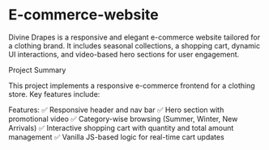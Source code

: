 # E-commerce-website
Divine Drapes is a responsive and elegant e-commerce website tailored for a clothing brand. It includes seasonal collections, a shopping cart, dynamic UI interactions, and video-based hero sections for user engagement.

Project Summary

This project implements a responsive e-commerce frontend for a clothing store. Key features include:

Features:
✅ Responsive header and nav bar
✅ Hero section with promotional video
✅ Category-wise browsing (Summer, Winter, New Arrivals)
✅ Interactive shopping cart with quantity and total amount management
✅ Vanilla JS-based logic for real-time cart updates
